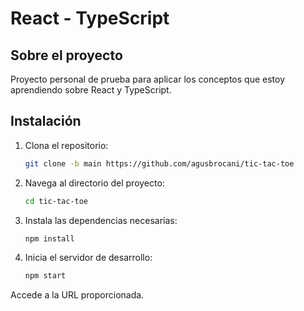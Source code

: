 # React - TypeScript
## Sobre el proyecto
Proyecto personal de prueba para aplicar los conceptos que estoy aprendiendo sobre React y TypeScript.

## Instalación
1. Clona el repositorio:

   ```bash
   git clone -b main https://github.com/agusbrocani/tic-tac-toe
   ```

2. Navega al directorio del proyecto:

   ```bash
   cd tic-tac-toe
   ```

3. Instala las dependencias necesarias:

   ```bash
   npm install
   ```

4. Inicia el servidor de desarrollo:

   ```bash
   npm start
   ```

Accede a la URL proporcionada.
